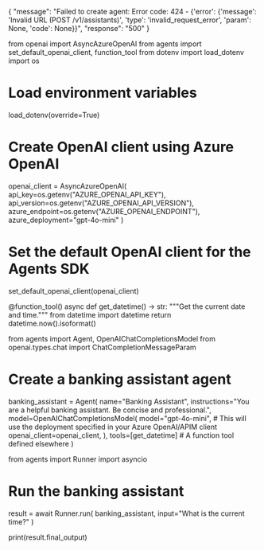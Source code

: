 {
    "message": "Failed to create agent: Error code: 424 - {'error': {'message': 'Invalid URL (POST /v1/assistants)', 'type': 'invalid_request_error', 'param': None, 'code': None}}",
    "response": "500"
}



from openai import AsyncAzureOpenAI
from agents import set_default_openai_client, function_tool
from dotenv import load_dotenv
import os

# Load environment variables
load_dotenv(override=True)

# Create OpenAI client using Azure OpenAI
openai_client = AsyncAzureOpenAI(
    api_key=os.getenv("AZURE_OPENAI_API_KEY"),
    api_version=os.getenv("AZURE_OPENAI_API_VERSION"),
    azure_endpoint=os.getenv("AZURE_OPENAI_ENDPOINT"),
    azure_deployment="gpt-4o-mini"
)

# Set the default OpenAI client for the Agents SDK
set_default_openai_client(openai_client)

@function_tool()
async def get_datetime() -> str:
    """Get the current date and time."""
    from datetime import datetime
    return datetime.now().isoformat()

from agents import Agent, OpenAIChatCompletionsModel
from openai.types.chat import ChatCompletionMessageParam

# Create a banking assistant agent
banking_assistant = Agent(
    name="Banking Assistant",
    instructions="You are a helpful banking assistant. Be concise and professional.",
    model=OpenAIChatCompletionsModel(
            model="gpt-4o-mini", # This will use the deployment specified in your Azure OpenAI/APIM client
            openai_client=openai_client,
        ),
    tools=[get_datetime]  # A function tool defined elsewhere
)

from agents import Runner
import asyncio

# Run the banking assistant
result = await Runner.run(
    banking_assistant, 
    input="What is the current time?"
)

print(result.final_output)